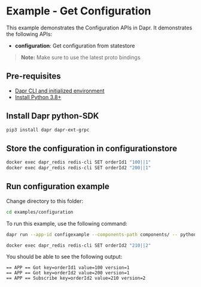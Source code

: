 # Example - Get Configuration

This example demonstrates the Configuration APIs in Dapr.
It demonstrates the following APIs:
- **configuration**: Get configuration from statestore

> **Note:** Make sure to use the latest proto bindings

## Pre-requisites

- [Dapr CLI and initialized environment](https://docs.dapr.io/getting-started)
- [Install Python 3.8+](https://www.python.org/downloads/)

## Install Dapr python-SDK

<!-- Our CI/CD pipeline automatically installs the correct version, so we can skip this step in the automation -->
```bash
pip3 install dapr dapr-ext-grpc
```

## Store the configuration in configurationstore 
<!-- STEP
name: Set configuration value
expected_stdout_lines:
  - "OK"
timeout_seconds: 5
sleep: 3
-->

```bash
docker exec dapr_redis redis-cli SET orderId1 "100||1"
docker exec dapr_redis redis-cli SET orderId2 "200||1"
```

<!-- END_STEP -->

## Run configuration example

Change directory to this folder:
```bash
cd examples/configuration 
```

To run this example, use the following command:

<!-- STEP
name: Run get configuration example
match_order: none
expected_stdout_lines:
  - "== APP == Got key=orderId1 value=100 version=1 metadata={}"
  - "== APP == Got key=orderId2 value=200 version=1 metadata={}"
  - "== APP == Subscribe key=orderId2 value=210 version=2 metadata={}"
  - "== APP == Unsubscribed successfully? True"
background: true
timeout_seconds: 30
sleep: 3
-->

```bash
dapr run --app-id configexample --components-path components/ -- python3 configuration.py
```
<!-- END_STEP -->

<!-- STEP
name: Set configuration value
expected_stdout_lines:
  - "OK"
timeout_seconds: 5
-->

```bash
docker exec dapr_redis redis-cli SET orderId2 "210||2"
```
<!-- END_STEP -->

You should be able to see the following output:
```
== APP == Got key=orderId1 value=100 version=1
== APP == Got key=orderId2 value=200 version=1
== APP == Subscribe key=orderId2 value=210 version=2
```
